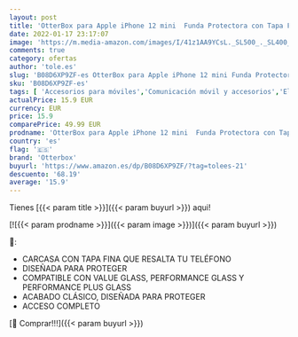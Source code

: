 ```yaml
---
layout: post
title: 'OtterBox para Apple iPhone 12 mini  Funda Protectora con Tapa Folio de Piel  Strada Series  Negro'
date: 2022-01-17 23:17:07
image: 'https://m.media-amazon.com/images/I/41z1AA9YCsL._SL500_._SL400_.jpg'
comments: true
category: ofertas
author: 'tole.es'
slug: 'B08D6XP9ZF-es OtterBox para Apple iPhone 12 mini Funda Protectora con...'
sku: 'B08D6XP9ZF-es'
tags: [ 'Accesorios para móviles','Comunicación móvil y accesorios','Electrónica','Fundas y carcasas para teléfonos móviles','apple','iphone','otterbox', ]
actualPrice: 15.9 EUR
currency: EUR
price: 15.9
comparePrice: 49.99 EUR
prodname: 'OtterBox para Apple iPhone 12 mini  Funda Protectora con Tapa Folio de Piel  Strada Series  Negro'
country: 'es'
flag: '🇪🇸'
brand: 'Otterbox'
buyurl: 'https://www.amazon.es/dp/B08D6XP9ZF/?tag=tolees-21'
descuento: '68.19'
average: '15.9'
---
```


Tienes [{{< param title >}}]({{< param buyurl >}}) aqui!

[![{{< param prodname >}}]({{< param image >}})]({{< param buyurl >}})

🔎:

- CARCASA CON TAPA FINA QUE RESALTA TU TELÉFONO
- DISEÑADA PARA PROTEGER
- COMPATIBLE CON VALUE GLASS, PERFORMANCE GLASS Y PERFORMANCE PLUS GLASS
- ACABADO CLÁSICO, DISEÑADA PARA PROTEGER
- ACCESO COMPLETO

[🛒 Comprar!!!]({{< param buyurl >}})

